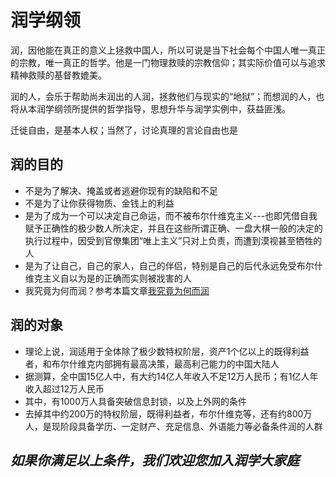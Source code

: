 # 润学纲领

润，因他能在真正的意义上拯救中国人，所以可说是当下社会每个中国人唯一真正的宗教，唯一真正的哲学。他是一门物理救赎的宗教信仰；其实际价值可以与追求精神救赎的基督教媲美。

润的人，会乐于帮助尚未润出的人润，拯救他们与现实的“地狱”；而想润的人，也将从本润学纲领所提供的哲学指导，思想升华与润学实例中，获益匪浅。

迁徙自由，是基本人权；当然了，讨论真理的言论自由也是

## 润的目的

- 不是为了解决、掩盖或者逃避你现有的缺陷和不足
- 不是为了让你获得物质、金钱上的利益
- 是为了成为一个可以决定自己命运，而不被布尔什维克主义---也即凭借自我赋予正确性的极少数人所决定，并且在这些所谓正确、一盘大棋一般的决定的执行过程中，因受到官僚集团“唯上主义”只对上负责，而遭到漠视甚至牺牲的人
- 是为了让自己，自己的家人，自己的伴侣，特别是自己的后代永远免受布尔什维克主义自以为是的正确而实则被戕害的人
- 我究竟为何而润？参考本篇文章[我究竟为何而润](哲学概念/为何而润.md)

## 润的对象

- 理论上说，润适用于全体除了极少数特权阶层，资产1个亿以上的既得利益者，和布尔什维克内部拥有最高决策，最高利己能力的中国大陆人
- 据测算，全中国15亿人中，有大约14亿人年收入不足12万人民币；有1亿人年收入超过12万人民币
- 其中，有1000万人具备突破信息封锁，以及上外网的条件
- 去掉其中约200万的特权阶层，既得利益者，布尔什维克等，还有约800万人，是现阶段具备学历、一定财产、充足信息、外语能力等必备条件润的人群

## _如果你满足以上条件，我们欢迎您加入润学大家庭_
